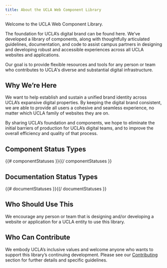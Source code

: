 ```yaml
---
title: About the UCLA Web Component Library
---
```

Welcome to the UCLA Web Component Library.

The foundation for UCLA’s digital brand can be found here. We’ve developed a library of components, along with thoughtfully articulated guidelines, documentation, and code to assist campus partners in designing and developing robust and accessible experiences across all UCLA websites and applications.

Our goal is to provide flexible resources and tools for any person or team who contributes to UCLA's diverse and substantial digital infrastructure.

## **Why We’re Here**

We want to help establish and sustain a unified brand identity across UCLA’s expansive digital properties. By keeping the digital brand consistent, we are able to provide all users a cohesive and seamless experience, no matter which UCLA family of websites they are on.

By sharing UCLA’s foundation and components, we hope to eliminate the initial barriers of production for UCLA’s digital teams, and to improve the overall efficiency and quality of that process.

## **Component Status Types**

{{# componentStatuses }}{{/ componentStatuses }}

## **Documentation Status Types**

{{# documentStatuses }}{{/ documentStatuses }}

## **Who Should Use This**

We encourage any person or team that is designing and/or developing a website or application for a UCLA entity to use this library.

## **Who Can Contribute**

We embody UCLA’s inclusive values and welcome anyone who wants to support this library’s continuing development. Please see our [Contributing](/build/docs/contribute/contributing) section for further details and specific guidelines.
